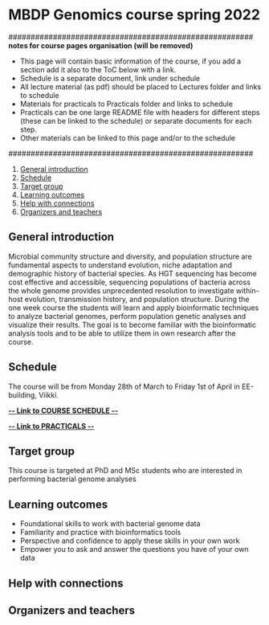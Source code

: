 # MBDP Genomics course spring 2022

#######################################################  
__notes for course pages organisation (will be removed)__
- This page will contain basic information of the course, if you add a section add it also to the ToC below with a link.
- Schedule is a separate document, link under schedule
- All lecture material (as pdf) should be placed to Lectures folder and links to schedule
- Materials for practicals to Practicals folder and links to schedule
- Practicals can be one large README file with headers for different steps (these can be linked to the schedule) or separate documents for each step.
- Other materials can be linked to this page and/or to the schedule

#######################################################   

1. [General introduction](#General-introduction)
2. [Schedule](#Schedule)
3. [Target group](#target-group)
4. [Learning outcomes](#learning-outcomes)
5. [Help with connections](#help-with-connections)
7. [Organizers and teachers](#Organizers-and-teachers)

## General introduction

Microbial community structure and diversity, and population structure are fundamental aspects to understand evolution, niche adaptation and demographic history of bacterial species. As HGT sequencing has become cost effective and accessible, sequencing populations of bacteria across the whole genome provides unprecedented resolution to investigate within-host evolution, transmission history, and population structure. During the one week course the students will learn and apply bioinformatic techniques to analyze bacterial genomes, perform population genetic analyses and visualize their results. The goal is to become familiar with the bioinformatic analysis tools and to be able to utilize them in own research after the course.

## Schedule

The course will be from Monday 28th of March to Friday 1st of April in EE-building, Viikki.  

[**-- Link to COURSE SCHEDULE --**](Schedule.md)  

[**-- Link to PRACTICALS --**](Practicals/README.md)


## Target group
This course is targeted at PhD and MSc students who are interested in performing bacterial genome analyses

## Learning outcomes
* Foundational skills to work with bacterial genome data
* Familiarity and practice with bioinformatics tools
* Perspective and confidence to apply these skills in your own work
* Empower you to ask and answer the questions you have of your own data

## Help with connections

## Organizers and teachers
